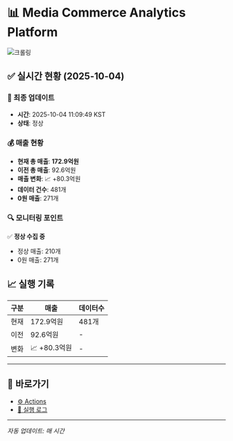 # 📊 Media Commerce Analytics Platform

![크롤링](https://img.shields.io/badge/크롤링-정상-green)

## ✅ 실시간 현황 (2025-10-04)

### 📍 최종 업데이트
- **시간**: 2025-10-04 11:09:49 KST
- **상태**: 정상

### 💰 매출 현황
- **현재 총 매출**: **172.9억원**
- **이전 총 매출**: 92.6억원
- **매출 변화**: 📈 +80.3억원
- **데이터 건수**: 481개
- **0원 매출**: 271개

### 🔍 모니터링 포인트

✅ **정상 수집 중**
- 정상 매출: 210개
- 0원 매출: 271개


## 📈 실행 기록

| 구분 | 매출 | 데이터수 |
|------|------|----------|
| 현재 | 172.9억원 | 481개 |
| 이전 | 92.6억원 | - |
| 변화 | 📈 +80.3억원 | - |

---

## 🔗 바로가기

- [⚙️ Actions](../../actions)
- [📝 실행 로그](../../actions/workflows/daily_scraping.yml)

---

*자동 업데이트: 매 시간*
